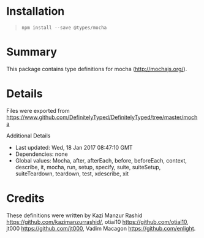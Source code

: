 # Installation
> `npm install --save @types/mocha`

# Summary
This package contains type definitions for mocha (http://mochajs.org/).

# Details
Files were exported from https://www.github.com/DefinitelyTyped/DefinitelyTyped/tree/master/mocha

Additional Details
 * Last updated: Wed, 18 Jan 2017 08:47:10 GMT
 * Dependencies: none
 * Global values: Mocha, after, afterEach, before, beforeEach, context, describe, it, mocha, run, setup, specify, suite, suiteSetup, suiteTeardown, teardown, test, xdescribe, xit

# Credits
These definitions were written by Kazi Manzur Rashid <https://github.com/kazimanzurrashid/>, otiai10 <https://github.com/otiai10>, jt000 <https://github.com/jt000>, Vadim Macagon <https://github.com/enlight>.
